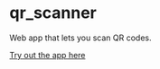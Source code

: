 # qr_scanner

Web app that lets you scan QR codes.

[Try out the app here](https://asha20.github.io/qr_scanner)
